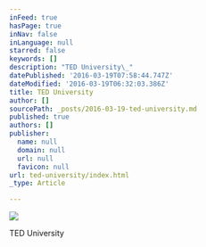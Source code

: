 ```yaml
---
inFeed: true
hasPage: true
inNav: false
inLanguage: null
starred: false
keywords: []
description: "TED University\_"
datePublished: '2016-03-19T07:58:44.747Z'
dateModified: '2016-03-19T06:32:03.386Z'
title: TED University
author: []
sourcePath: _posts/2016-03-19-ted-university.md
published: true
authors: []
publisher:
  name: null
  domain: null
  url: null
  favicon: null
url: ted-university/index.html
_type: Article

---
```

![](https://the-grid-user-content.s3-us-west-2.amazonaws.com/32cb9018-81e2-4f69-a30f-52059396bb6a.jpg)

TED University